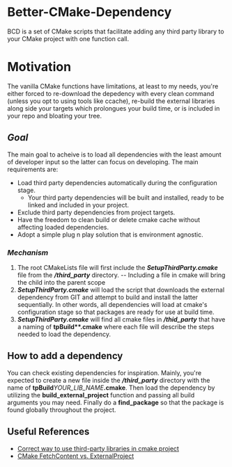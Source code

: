 # Better-CMake-Dependency
BCD is a set of CMake scripts that facilitate adding any third party library to your CMake project with one function call.

# Motivation
The vanilla CMake functions have limitations, at least to my needs, you're either forced to re-download the depedency with every clean command (unless you opt to using tools like ccache), re-build the external libraries along side your targets which prolongues your build time, or is included in your repo and bloating your tree.

## **_Goal_**

The main goal to acheive is to load all dependencies with the least amount of developer input so the latter can focus on developing.
The main requirements are:

* Load third party dependencies automatically during the configuration stage.
  * Your third party dependencies will be built and installed, ready to be linked and included in your project.
* Exclude third party dependencies from project targets.
* Have the freedom to clean build or delete cmake cache without affecting loaded dependencies.
* Adopt a simple plug n play solution that is environment agnostic.

### _Mechanism_
1. The root CMakeLists file will first include the **_SetupThirdParty.cmake_** file from the **_/third_party_** directory. 
-- Including a file in cmake will bring the child into the parent scope
2. **_SetupThirdParty.cmake_** will load the script that downloads the external dependency from GIT and attempt to build and install the latter sequentially. In other words, all dependencies will load at cmake's configuration stage so that packages are ready for use at build time. 
3. **_SetupThirdParty.cmake_** will find all cmake files in **_/thid_party_** that have a naming of **tpBuild\*\*.cmake** where each file will describe the steps needed to load the dependency.

## **How to add a dependency**
You can check existing dependencies for inspiration. Mainly, you're expected to create a new file inside the **_/third_party_** directory with the name of **tpBuild**_YOUR_LIB_NAME_**.cmake**. Then load the dependency by utilizing the __build_external_project__ function and passing all build arguments you may need. Finally do a __find_package__ so that the package is found globally throughout the project.

## **Useful References**
* [Correct way to use third-party libraries in cmake project](https://discourse.cmake.org/t/correct-way-to-use-third-party-libraries-in-cmake-project/1368)
* [CMake FetchContent vs. ExternalProject](https://www.scivision.dev/cmake-fetchcontent-vs-external-project/)

